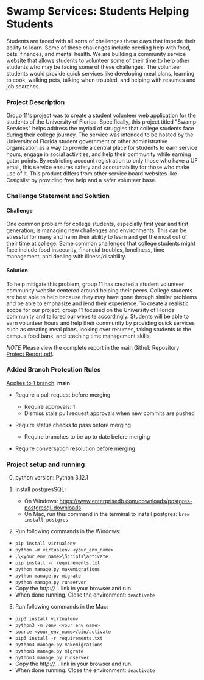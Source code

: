 # Swamp Services: Students Helping Students
Students are faced with all sorts of challenges these days that impede their ability to learn. Some of these challenges include needing help with food, pets, finances, and mental health. We are building a community service website that allows students to volunteer some of their time to help other students who may be facing some of these challenges. The volunteer students would provide quick services like developing meal plans, learning to cook, walking pets, talking when troubled, and helping with resumes and job searches.

### Project Description

Group 11's project was to create a student volunteer web application for the students of the University of Florida. Specifically, this project titled "Swamp Services" helps address the myriad of struggles that college students face during their college journey. The service was intended to be hosted by the University of Florida student government or other administrative organization as a way to provide a central place for students to earn service hours, engage in social activities, and help their community while earning gator points. By restricting account registration to only those who have a UF email, this service ensures safety and accountability for those who make use of it. This product differs from other service board websites like Craigslist by providing free help and a safer volunteer base.

### Challenge Statement and Solution

#### Challenge
One common problem for college students, especially first year and first generation, is managing new challenges and environments. This can be stressful for many and harm their ability to learn and get the most out of their time at college. Some common challenges that college students might face include food insecurity, financial troubles, loneliness, time management, and dealing with illness/disability. 

#### Solution
To help mitigate this problem, group 11 has created a student volunteer community website centered around helping their peers. College students are best able to help because they may have gone through similar problems and be able to emphasize and lend their experience. To create a realistic scope for our project, group 11 focused on the University of Florida community and tailored our website accordingly. Students will be able to earn volunteer hours and help their community by providing quick services such as creating meal plans, looking over resumes, taking students to the campus food bank, and teaching time management skills.


*NOTE* Please view the complete report in the main Github Repository [Project Report.pdf](https://github.com/zachj112/CEN3031-Project/blob/main/Project%20Report.pdf).

### Added Branch Protection Rules

<ins>Applies to 1 branch</ins>:  **main**

- Require a pull request before merging
    - Require approvals: 1
    - Dismiss stale pull request approvals when new commits are pushed

- Require status checks to pass before merging
    - Require branches to be up to date before merging

- Require conversation resolution before merging


### Project setup and running

0. python version: Python 3.12.1

1. Install postgresSQL:
    - On Windows: https://www.enterprisedb.com/downloads/postgres-postgresql-downloads
    -  On Mac, run this command in the terminal to install postgres: `brew install postgres`

2. Run following commands in the Windows:
- `pip install virtualenv`
- `python -m virtualenv <your_env_name>`
- `.\<your_env_name>\Scripts\activate`
- `pip install -r requirements.txt`
- `python manage.py makemigrations` 
- `python manage.py migrate`     
- `python manage.py runserver`
- Copy the *http://...* link in your browser and run.
- When done running. Close the environment: `deactivate`

3. Run following commands in the Mac:
- `pip3 install virtualenv`
- `python3 -m venv <your_env_name>`
- `source <your_env_name>/bin/activate`
- `pip3 install -r requirements.txt`
- `python3 manage.py makemigrations` 
- `python3 manage.py migrate`     
- `python3 manage.py runserver`
- Copy the *http://...* link in your browser and run.
- When done running. Close the environment: `deactivate`
